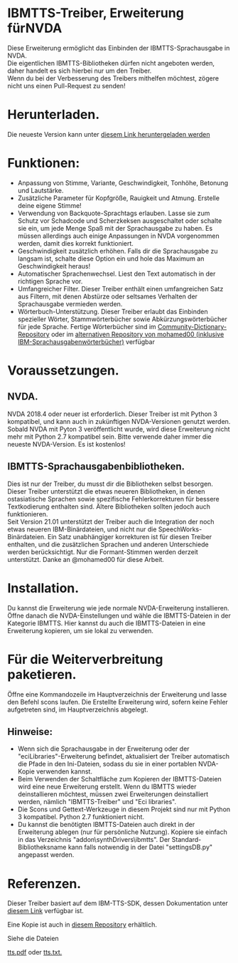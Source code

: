 # IBMTTS-Treiber, Erweiterung fürNVDA #
  Diese Erweiterung ermöglicht das Einbinden der IBMTTS-Sprachausgabe in NVDA.  
  Die eigentlichen IBMTTS-Bibliotheken dürfen nicht angeboten werden, daher handelt es sich hierbei nur um den Treiber.  
  Wenn du bei der Verbesserung des Treibers mithelfen möchtest, zögere nicht uns einen Pull-Request zu senden!  

# Herunterladen.
Die neueste Version kann unter [diesem Link heruntergeladen werden](https://davidacm.github.io/getlatest/gh/davidacm/NVDA-IBMTTS-Driver)

# Funktionen:
* Anpassung von Stimme, Variante, Geschwindigkeit, Tonhöhe, Betonung und Lautstärke.
* Zusätzliche Parameter für Kopfgröße, Rauigkeit und Atmung. Erstelle deine eigene Stimme!
* Verwendung von Backquote-Sprachtags erlauben. Lasse sie zum Schutz vor Schadcode und Scherzkeksen ausgeschaltet oder schalte sie ein, um jede Menge Spaß mit der Sprachausgabe zu haben. Es müssen allerdings auch einige Anpassungen in NVDA vorgenommen werden, damit dies korrekt funktioniert.
* Geschwindigkeit zusätzlich erhöhen. Falls dir die Sprachausgabe zu langsam ist, schalte diese Option ein und hole das Maximum an Geschwindigkeit heraus!
* Automatischer Sprachenwechsel. Liest den Text automatisch in der richtigen Sprache vor.
* Umfangreicher Filter. Dieser Treiber enthält einen umfangreichen Satz aus Filtern, mit denen Abstürze oder seltsames Verhalten der Sprachausgabe vermieden werden.
* Wörterbuch-Unterstützung. Dieser Treiber erlaubt  das Einbinden spezieller Wörter, Stammwörterbücher sowie Abkürzungswörterbücher für jede Sprache. Fertige Wörterbücher sind im [Community-Dictionary-Repository](https://github.com/thunderdrop/IBMTTSDictionaries) oder im [alternativen Repository von mohamed00 (inklusive IBM-Sprachausgabenwörterbücher)](https://github.com/mohamed00/AltIBMTTSDictionaries) verfügbar

# Voraussetzungen.
## NVDA.
  NVDA 2018.4 oder neuer ist erforderlich. Dieser Treiber ist mit Python 3 kompatibel, und kann auch in zukünftigen NVDA-Versionen genutzt werden. Sobald NVDA mit Pyton 3 veröffentlicht wurde, wird diese Erweiterung nicht mehr mit Python 2.7 kompatibel sein. Bitte verwende daher immer die neueste NVDA-Version. Es ist kostenlos! 

## IBMTTS-Sprachausgabenbibliotheken.
  Dies ist nur der Treiber, du musst dir die Bibliotheken selbst besorgen.  
  Dieser Treiber unterstützt die etwas neueren Bibliotheken, in denen ostasiatische Sprachen sowie spezifische Fehlerkorrekturen für bessere Textkodierung enthalten sind. Ältere Bibliotheken sollten jedoch auch funktionieren.  
  Seit Version 21.01 unterstützt der Treiber auch die Integration der noch etwas neueren IBM-Binärdateien, und nicht nur die SpeechWorks-Binärdateien. Ein Satz unabhängiger korrekturen ist für diesen Treiber enthalten, und die zusätzlichen Sprachen und anderen Unterschiede werden berücksichtigt. Nur die Formant-Stimmen werden derzeit unterstützt. Danke an @mohamed00 für diese Arbeit.

# Installation.
  Du kannst die Erweiterung wie jede normale NVDA-Erweiterung installieren. Öffne danach die NVDA-Einstellungen und wähle die IBMTTS-Dateien in der Kategorie IBMTTS.
  Hier kannst du auch die IBMTTS-Dateien in eine Erweiterung kopieren, um sie lokal zu verwenden.

# Für die Weiterverbreitung paketieren.
  Öffne eine Kommandozeile im Hauptverzeichnis der Erweiterung und lasse den Befehl scons laufen. Die Erstellte Erweiterung wird, sofern keine Fehler aufgetreten sind, im Hauptverzeichnis abgelegt.

## Hinweise:

* Wenn sich die Sprachausgabe in der Erweiterung oder der "eciLibraries"-Erweiterung befindet, aktualisiert der Treiber automatisch die Pfade in den Ini-Dateien, sodass du sie in einer portablen NVDA-Kopie verwenden kannst.
* Beim Verwenden der Schaltfläche zum Kopieren der IBMTTS-Dateien wird eine neue Erweiterung erstellt. Wenn du IBMTTS wieder deinstallieren möchtest, müssen zwei Erweiterungen deinstalliert werden, nämlich "IBMTTS-Treiber" und "Eci libraries".
* Die Scons und Gettext-Werkzeuge in diesem Projekt sind nur mit Python 3 kompatibel. Python 2.7 funktioniert nicht.
* Du kannst die benötigten IBMTTS-Dateien auch direkt in der Erweiterung ablegen (nur für persönliche Nutzung). Kopiere sie einfach in das Verzeichnis "addon\synthDrivers\ibmtts". Der Standard-Bibliotheksname kann falls notwendig in der Datei "settingsDB.py" angepasst werden.

# Referenzen.
Dieser Treiber basiert auf dem IBM-TTS-SDK, dessen Dokumentation unter [diesem Link](http://www.wizzardsoftware.com/docs/tts.pdf) verfügbar ist.

Eine Kopie ist auch in [diesem Repository](https://github.com/david-acm/NVDA-IBMTTS-Driver) erhältlich.

Siehe die Dateien

[tts.pdf](https://cdn.jsdelivr.net/gh/davidacm/NVDA-IBMTTS-Driver/apiReference/tts.pdf)
oder [tts.txt.](https://cdn.jsdelivr.net/gh/davidacm/NVDA-IBMTTS-Driver/apiReference/tts.txt)
